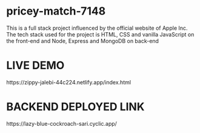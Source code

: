 # pricey-match-7148
This is a full stack project influenced by the official website of Apple Inc.
The tech stack used for the project is HTML, CSS and vanilla JavaScript on the front-end and Node, Express and MongoDB on back-end

<h1>LIVE DEMO</h1> https://zippy-jalebi-44c224.netlify.app/index.html

<h1>BACKEND DEPLOYED LINK</h1>  https://lazy-blue-cockroach-sari.cyclic.app/
